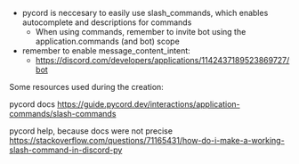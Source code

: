 - pycord is neccesary to easily use slash_commands, which enables autocomplete and descriptions for commands
    - When using commands, remember to invite bot using the application.commands (and bot) scope 
- remember to enable message_content_intent:
    - https://discord.com/developers/applications/1142437189523869727/bot

Some resources used during the creation:

pycord docs
https://guide.pycord.dev/interactions/application-commands/slash-commands

pycord help, because docs were not precise
https://stackoverflow.com/questions/71165431/how-do-i-make-a-working-slash-command-in-discord-py